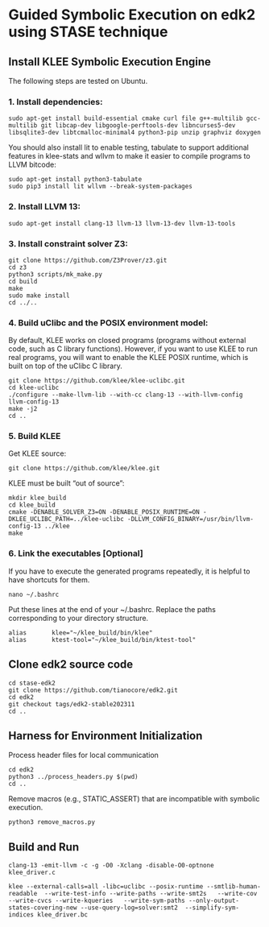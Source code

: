 # Guided Symbolic Execution on edk2 using STASE technique 

## Install KLEE Symbolic Execution Engine
The following steps are tested on Ubuntu.
### 1. Install dependencies:
```
sudo apt-get install build-essential cmake curl file g++-multilib gcc-multilib git libcap-dev libgoogle-perftools-dev libncurses5-dev libsqlite3-dev libtcmalloc-minimal4 python3-pip unzip graphviz doxygen
```
You should also install lit to enable testing, tabulate to support additional features in klee-stats and wllvm to make it easier to compile programs to LLVM bitcode:
```
sudo apt-get install python3-tabulate
sudo pip3 install lit wllvm --break-system-packages
```
### 2. Install LLVM 13:
```
sudo apt-get install clang-13 llvm-13 llvm-13-dev llvm-13-tools
```
### 3. Install constraint solver Z3:
```
git clone https://github.com/Z3Prover/z3.git
cd z3
python3 scripts/mk_make.py
cd build
make
sudo make install
cd ../..
```
### 4. Build uClibc and the POSIX environment model: 
By default, KLEE works on closed programs (programs without external code, such as C library functions). However, if you want to use KLEE to run real programs, you will want to enable the KLEE POSIX runtime, which is built on top of the uClibc C library.
```
git clone https://github.com/klee/klee-uclibc.git
cd klee-uclibc
./configure --make-llvm-lib --with-cc clang-13 --with-llvm-config llvm-config-13
make -j2
cd ..
```
### 5. Build KLEE
Get KLEE source:
```
git clone https://github.com/klee/klee.git
```
KLEE must be built “out of source”:
```
mkdir klee_build
cd klee_build
cmake -DENABLE_SOLVER_Z3=ON -DENABLE_POSIX_RUNTIME=ON -DKLEE_UCLIBC_PATH=../klee-uclibc -DLLVM_CONFIG_BINARY=/usr/bin/llvm-config-13 ../klee
make
```
### 6. Link the executables [Optional]
If you have to execute the generated programs repeatedly, it is helpful to have shortcuts for them.
```
nano ~/.bashrc
```
Put these lines at the end of your ~/.bashrc. Replace the paths corresponding to your directory structure.
```
alias       klee="~/klee_build/bin/klee"
alias       ktest-tool="~/klee_build/bin/ktest-tool"
```

## Clone edk2 source code

```
cd stase-edk2
git clone https://github.com/tianocore/edk2.git
cd edk2
git checkout tags/edk2-stable202311
cd ..
```

## Harness for Environment Initialization
Process header files for local communication
```
cd edk2
python3 ../process_headers.py $(pwd)
cd ..
```

Remove macros (e.g., STATIC_ASSERT) that are incompatible with symbolic execution.
```
python3 remove_macros.py
```

## Build and Run
```
clang-13 -emit-llvm -c -g -O0 -Xclang -disable-O0-optnone klee_driver.c

klee --external-calls=all -libc=uclibc --posix-runtime --smtlib-human-readable  --write-test-info --write-paths --write-smt2s   --write-cov  --write-cvcs --write-kqueries   --write-sym-paths --only-output-states-covering-new --use-query-log=solver:smt2  --simplify-sym-indices klee_driver.bc

```


